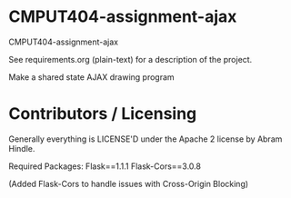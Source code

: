 CMPUT404-assignment-ajax
==============================

CMPUT404-assignment-ajax

See requirements.org (plain-text) for a description of the project.

Make a shared state AJAX drawing program

Contributors / Licensing
========================

Generally everything is LICENSE'D under the Apache 2 license by Abram Hindle.


Required Packages:
Flask==1.1.1
Flask-Cors==3.0.8

(Added Flask-Cors to handle issues with Cross-Origin Blocking)


